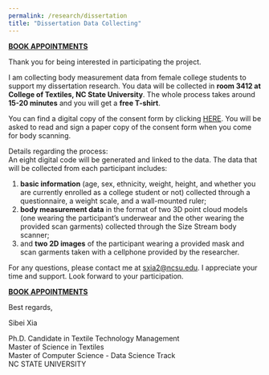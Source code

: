 ```yaml
---
permalink: /research/dissertation
title: "Dissertation Data Collecting"
---
```


**[BOOK APPOINTMENTS](https://calendar.google.com/calendar/selfsched?sstoken=UU50X0EzelNfMUhPfGRlZmF1bHR8YzI0ZDg2OGFlNWE0Mzg1OTFhODc2MzgwMDdjYzhjZTk)**  

Thank you for being interested in participating the project.  

I am collecting body measurement data from female college students to support my dissertation research. You data will be collected in **room 3412 at College of Textiles, NC State University**. The whole process takes around **15-20 minutes** and you will get a **free T-shirt**. 

You can find a digital copy of the consent form by clicking [HERE](https://drive.google.com/a/ncsu.edu/file/d/0By1ZOfLoXEBbd3FON1M4SjluR3M/view?usp=sharing). You will be asked to read and sign a paper copy of the consent form when you come for body scanning. 

Details regarding the process:  
An eight digital code will be generated and linked to the data. The data that will be collected from each participant includes:  
1) **basic information** (age, sex, ethnicity, weight, height, and whether you are currently enrolled as a college student or not) collected through a questionnaire, a weight scale, and a wall-mounted ruler;  
2) **body measurement data** in the format of two 3D point cloud models (one wearing the participant’s underwear and the other wearing the provided scan garments) collected through the Size Stream body scanner;  
3) and **two 2D images** of the participant wearing a provided mask and scan garments taken with a cellphone provided by the researcher.  

For any questions, please contact me at sxia2@ncsu.edu. I appreciate your time and support. Look forward to your participation.  

**[BOOK APPOINTMENTS](https://calendar.google.com/calendar/selfsched?sstoken=UU50X0EzelNfMUhPfGRlZmF1bHR8YzI0ZDg2OGFlNWE0Mzg1OTFhODc2MzgwMDdjYzhjZTk)**

Best regards, 

Sibei Xia

Ph.D. Candidate in Textile Technology Management  
Master of Science in Textiles  
Master of Computer Science - Data Science Track  
NC STATE UNIVERSITY  

